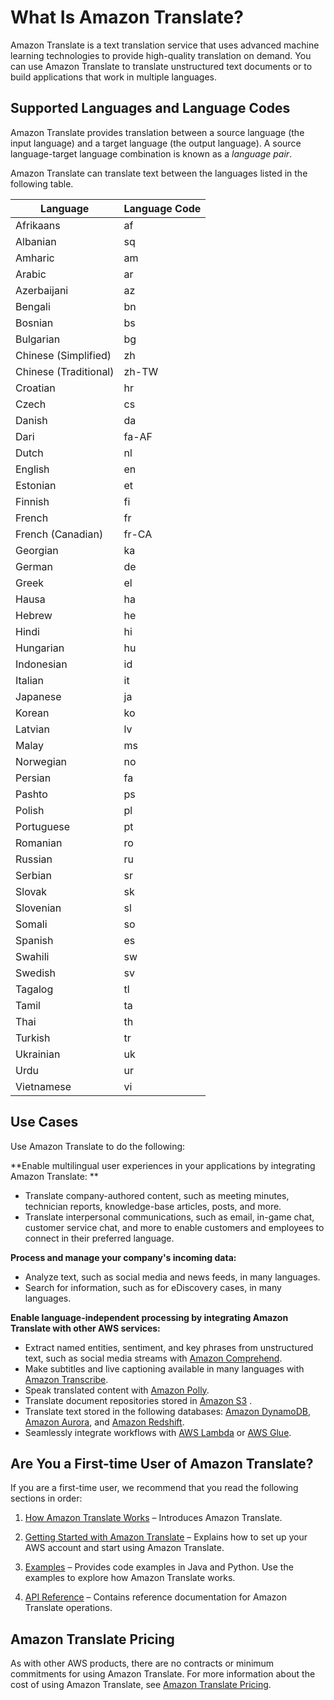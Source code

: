 # What Is Amazon Translate?<a name="what-is"></a>

Amazon Translate is a text translation service that uses advanced machine learning technologies to provide high\-quality translation on demand\. You can use Amazon Translate to translate unstructured text documents or to build applications that work in multiple languages\.

## Supported Languages and Language Codes<a name="what-is-languages"></a>

Amazon Translate provides translation between a source language \(the input language\) and a target language \(the output language\)\. A source language\-target language combination is known as a *language pair*\.

Amazon Translate can translate text between the languages listed in the following table\.


| Language | Language Code | 
| --- | --- | 
| Afrikaans | af | 
| Albanian | sq | 
| Amharic | am | 
| Arabic | ar | 
| Azerbaijani | az | 
| Bengali | bn | 
| Bosnian | bs | 
| Bulgarian | bg | 
| Chinese \(Simplified\) | zh | 
| Chinese \(Traditional\) | zh\-TW | 
| Croatian | hr | 
| Czech | cs | 
| Danish | da  | 
| Dari | fa\-AF | 
| Dutch | nl  | 
| English | en | 
| Estonian | et | 
| Finnish | fi | 
| French | fr | 
| French \(Canadian\) | fr\-CA | 
| Georgian | ka | 
| German | de | 
| Greek | el | 
| Hausa | ha | 
| Hebrew | he  | 
| Hindi | hi | 
| Hungarian | hu | 
| Indonesian | id  | 
| Italian | it | 
| Japanese | ja | 
| Korean | ko | 
| Latvian | lv | 
| Malay | ms | 
| Norwegian | no | 
| Persian | fa | 
| Pashto | ps | 
| Polish | pl | 
| Portuguese | pt | 
| Romanian | ro | 
| Russian | ru | 
| Serbian | sr | 
| Slovak | sk | 
| Slovenian | sl | 
| Somali | so | 
| Spanish | es | 
| Swahili | sw | 
| Swedish | sv | 
| Tagalog | tl | 
| Tamil | ta | 
| Thai | th | 
| Turkish | tr | 
| Ukrainian | uk | 
| Urdu | ur | 
| Vietnamese | vi | 

## Use Cases<a name="what-is-use-cases"></a>

Use Amazon Translate to do the following:

**Enable multilingual user experiences in your applications by integrating Amazon Translate: **  
+ Translate company\-authored content, such as meeting minutes, technician reports, knowledge\-base articles, posts, and more\.
+ Translate interpersonal communications, such as email, in\-game chat, customer service chat, and more to enable customers and employees to connect in their preferred language\.

**Process and manage your company's incoming data:**  
+ Analyze text, such as social media and news feeds, in many languages\.
+ Search for information, such as for eDiscovery cases, in many languages\.

**Enable language\-independent processing by integrating Amazon Translate with other AWS services:**  
+ Extract named entities, sentiment, and key phrases from unstructured text, such as social media streams with [Amazon Comprehend](https://docs.aws.amazon.com/comprehend/latest/dg/comphrened-general.html)\.
+ Make subtitles and live captioning available in many languages with [Amazon Transcribe](https://docs.aws.amazon.com/transcribe/latest/dg/what-is-transcribe.html)\.
+ Speak translated content with [Amazon Polly](https://docs.aws.amazon.com/polly/latest/dg/what-is.html)\.
+ Translate document repositories stored in [Amazon S3](https://docs.aws.amazon.com/AmazonS3/latest/dev/Welcome.html) \.
+ Translate text stored in the following databases: [Amazon DynamoDB](https://docs.aws.amazon.com/amazondynamodb/latest/developerguide/Introduction.html), [Amazon Aurora](https://docs.aws.amazon.com/AmazonRDS/latest/AuroraUserGuide/CHAP_AuroraOverview.html), and [Amazon Redshift](https://docs.aws.amazon.com/redshift/latest/dg/welcome.html)\.
+ Seamlessly integrate workflows with [AWS Lambda](https://docs.aws.amazon.com/lambda/latest/dg/welcome.html) or [AWS Glue](https://docs.aws.amazon.com/glue/latest/dg/what-is-glue.html)\.

## Are You a First\-time User of Amazon Translate?<a name="first-time-user"></a>

If you are a first\-time user, we recommend that you read the following sections in order:

1. [How Amazon Translate Works](how-it-works.md) – Introduces Amazon Translate\.

1. [Getting Started with Amazon Translate](getting-started.md) – Explains how to set up your AWS account and start using Amazon Translate\.

1. [Examples](examples.md) – Provides code examples in Java and Python\. Use the examples to explore how Amazon Translate works\.

1.  [API Reference](API_Reference.md) – Contains reference documentation for Amazon Translate operations\.

## Amazon Translate Pricing<a name="what-is-pricing"></a>

As with other AWS products, there are no contracts or minimum commitments for using Amazon Translate\. For more information about the cost of using Amazon Translate, see [Amazon Translate Pricing](https://aws.amazon.com/translate/pricing/)\.